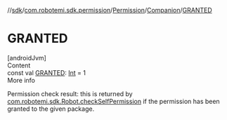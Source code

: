 //[sdk](../../../../index.md)/[com.robotemi.sdk.permission](../../index.md)/[Permission](../index.md)/[Companion](index.md)/[GRANTED](-g-r-a-n-t-e-d.md)



# GRANTED  
[androidJvm]  
Content  
const val [GRANTED](-g-r-a-n-t-e-d.md): [Int](https://kotlinlang.org/api/latest/jvm/stdlib/kotlin/-int/index.html) = 1  
More info  


Permission check result: this is returned by [com.robotemi.sdk.Robot.checkSelfPermission](../../../com.robotemi.sdk/-robot/check-self-permission.md) if the permission has been granted to the given package.

  



